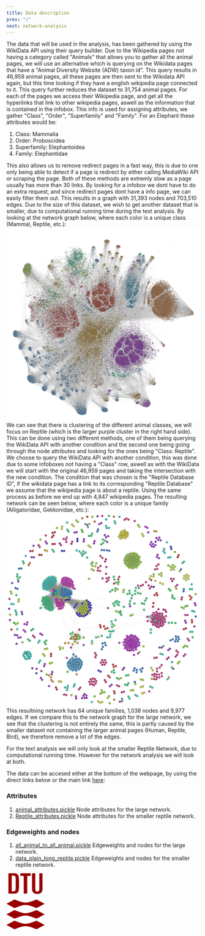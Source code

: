 ```yaml
---
title: Data description
prev: "/"
next: network-analysis
---
```


The data that will be used in the analysis, has been gathered by using the WikiData API using their query builder. Due to the Wikipedia pages not having a category called "Animals" that allows you to gather all the animal pages, we will use an alternative which is querying on the Wikidata pages that have a "Animal Diversity Website (ADW) taxon id". This query results in 46,959 animal pages, all these pages are then sent to the Wikidata API again, but this time looking if they have a english wikipedia page connected to it. This query further reduces the dataset to 31,754 animal pages. For each of the pages we access their Wikipedia page, and get all the hyperlinks that link to other wikipedia pages, aswell as the information that is contained in the infobox. 
This info is used for assigning attributes, we gather "Class", "Order", "Superfamily" and "Family". For an Elephant these attributes would be:
1. Class: Mammalia
2. Order: Proboscidea
3. Superfamily: Elephantoidea
4. Family: Elephantidae

This also allows us to remove redirect pages in a fast way, this is due to one only being able to detect if a page is redirect by either calling MediaWiki API or scraping the page. Both of these methods are extremly slow as a page usually has more than 30 links. By looking for a infobox we dont have to do an extra request, and since redirect pages dont have a info page, we can easily filter them out. 
This results in a graph with 31,393 nodes and 703,510 edges. Due to the size of this dataset, we wish to get another dataset that is smaller, due to computational running time during the text analysis. By looking at the network graph below, where each color is a unique class (Mammal, Reptile, etc.):
<img src="/images/network_all.png" width="800" />
We can see that there is clustering of the different animal classes, we will focus on Reptile (which is the larger purple cluster in the right hand side). This can be done using two different methods, one of them being querying the WikiData API with another condition and the second one being going through the node attributes and looking for the ones being "Class: Reptile". We choose to query the WikiData API with another condition, this was done due to some infoboxes not having a "Class" row, aswell as with the WikiData we will start with the original 46,959 pages and taking the intersection with the new condition. The condition that was chosen is the "Reptile Database ID", if the wikidata page has a link to its corresponding "Reptile Database" we assume that the wikipedia page is about a reptile. Using the same process as before we end up with 4,847 wikipedia pages.
The resulting network can be seen below, where each color is a unique family (Alligatoridae, Gekkonidae, etc.):
<img src="/images/Reptile_network.png" width="800" />
This resultning network has 64 unique families, 1,038 nodes and 9,977 edges. If we compare this to the network graph for the large network, we see that the clustering is not entirely the same, this is partly caused by the smaller dataset not containing the larger animal pages (Human, Reptile, Bird), we therefore remove a lot of the edges.

For the text analysis we will only look at the smaller Reptile Network, due to computational running time. However for the network analysis we will look at both.

The data can be accesed either at the bottom of the webpage, by using the direct links below or the main link [here](https://github.com/cerichs/CSS_Project_A_and_B/tree/main/data):
### Attributes
1. [animal_attributes.pickle](https://github.com/cerichs/CSS_Project_A_and_B/blob/main/data/animal_attributes.pickle) Node attributes for the large network.
2. [Reptile_attributes.pickle](https://github.com/cerichs/CSS_Project_A_and_B/blob/main/data/Reptile_attributes.pickle) Node attributes for the smaller reptile network.

### Edgeweights and nodes
1. [all_animal_to_all_animal.pickle](https://github.com/cerichs/CSS_Project_A_and_B/blob/main/data/all_animal_to_all_animal.pickle) Edgeweights and nodes for the large network.
2. [data_plain_long_reptile.pickle](https://github.com/cerichs/CSS_Project_A_and_B/blob/main/data/data_plain_long_reptile.pickle) Edgeweights and nodes for the smaller reptile network.


<img src="/images/dtu-logo.png" width="100" />

